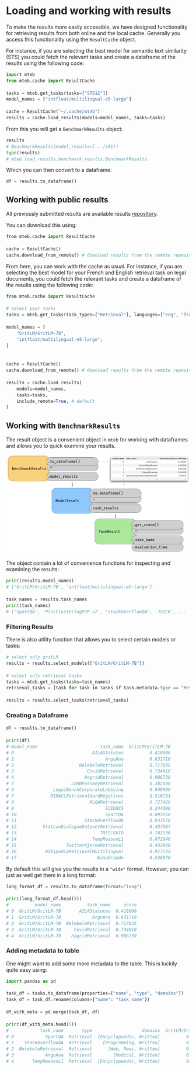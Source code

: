 # Loading and working with results

To make the results more easily accessible, we have designed functionality for retrieving results from both online and the local cache.
Generally you access this functionality using the `ResultCache` object.

For instance, if you are selecting the best model for semantic text similarity (STS) you could fetch the relevant tasks and create a dataframe of the results using the following code:

```python
import mteb
from mteb.cache import ResultCache

tasks = mteb.get_tasks(tasks=["STS12"])
model_names = ["intfloat/multilingual-e5-large"]

cache = ResultCache("~/.cache/mteb")
results = cache.load_results(models=model_names, tasks=tasks)
```

From this you will get a `BenchmarkResults` object:
```python
results
# BenchmarkResults(model_results=[...](#1))
type(results)
# mteb.load_results.benchmark_results.BenchmarkResults
```
Which you can then convert to a dataframe:

```python
df = results.to_dataframe()
```

## Working with public results

All previously submitted results are available results [repository](https://github.com/embeddings-benchmark/results).

You can download this using:

```python
from mteb.cache import ResultCache

cache = ResultCache()
cache.download_from_remote() # download results from the remote repository
```

From here, you can work with the cache as usual. For instance, if you are selecting the best model for your French and English retrieval task on legal documents, you could fetch the relevant tasks and create a dataframe of the results using the following code:

```python
from mteb.cache import ResultCache

# select your tasks
tasks = mteb.get_tasks(task_types=["Retrieval"], languages=["eng", "fra"], domains=["Legal"])

model_names = [
    "GritLM/GritLM-7B",
    "intfloat/multilingual-e5-large",
]


cache = ResultCache()
cache.download_from_remote() # download results from the remote repository. Might take a while the first time.

results = cache.load_results(
    models=model_names,
    tasks=tasks,
    include_remote=True, # default
)
```

## Working with `BenchmarkResults`

The result object is a convenient object in `mteb` for working with dataframes and allows you to quick examine your results.

![](../images/visualizations/result_objects.png)

The object contain a lot of convenience functions for inspecting and examining the results:
```python
print(results.model_names)
# ['GritLM/GritLM-7B', 'intfloat/multilingual-e5-large']

task_names = results.task_names
print(task_names)
# ['SpartQA', 'PlscClusteringP2P.v2', 'StackOverflowQA', 'JSICK', ...
```

### Filtering Results

There is also utility function that allows you to select certain models or tasks:
```python
# select only gritLM
results = results.select_models(["GritLM/GritLM-7B"])

# select only retrieval tasks
tasks = mteb.get_tasks(tasks=task_names)
retrieval_tasks = [task for task in tasks if task.metadata.type == "Retrieval"]

results = results.select_tasks(retrieval_tasks)
```

### Creating a Dataframe

```python
df = results.to_dataframe()

print(df)
# model_name                        task_name  GritLM/GritLM-7B
# 0                              AILAStatutes          0.418000
# 1                                   ArguAna          0.631710
# 2                         BelebeleRetrieval          0.717035
# 3                            CovidRetrieval          0.734010
# 4                           HagridRetrieval          0.986730
# 5                      LEMBPasskeyRetrieval          0.382500
# 6               LegalBenchCorporateLobbying          0.949990
# 7              MIRACLRetrievalHardNegatives          0.516793
# 8                             MLQARetrieval          0.727420
# 9                                   SCIDOCS          0.244090
# 10                                  SpartQA          0.093550
# 11                          StackOverflowQA          0.933670
# 12          StatcanDialogueDatasetRetrieval          0.457587
# 13                                TRECCOVID          0.743130
# 14                             TempReasonL1          0.071640
# 15                   TwitterHjerneRetrieval          0.432660
# 16           WikipediaRetrievalMultilingual          0.917722
# 17                               WinoGrande          0.536970
```

By default this will give you the results in a `"wide"` format. However, you can just as well get them in a long format:

```python
long_format_df = results.to_dataframe(format="long")

print(long_format_df.head(5))
#          model_name          task_name     score
# 0  GritLM/GritLM-7B       AILAStatutes  0.418000
# 1  GritLM/GritLM-7B            ArguAna  0.631710
# 2  GritLM/GritLM-7B  BelebeleRetrieval  0.717035
# 3  GritLM/GritLM-7B     CovidRetrieval  0.734010
# 4  GritLM/GritLM-7B    HagridRetrieval  0.986730
```

### Adding metadata to table

One might want to add some more metadata to the table. This is luckily quite easy using:

```python
import pandas as pd

task_df = tasks.to_dataframe(properties=["name", "type", "domains"])
task_df = task_df.rename(columns={"name": "task_name"})

df_with_meta = pd.merge(task_df, df)

print(df_with_meta.head(5))
#            task_name       type                   domains  GritLM/GritLM-7B
# 0            SpartQA  Retrieval  [Encyclopaedic, Written]          0.093550
# 1    StackOverflowQA  Retrieval    [Programming, Written]          0.933670
# 2  BelebeleRetrieval  Retrieval      [Web, News, Written]          0.717035
# 3            ArguAna  Retrieval        [Medical, Written]          0.631710
# 4       TempReasonL1  Retrieval  [Encyclopaedic, Written]          0.071640
```
